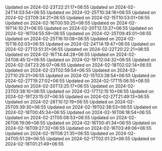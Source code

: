 
Updated on 2024-02-23T22:21:17+06:55
Updated on 2024-02-24T14:53:54+06:55
Updated on 2024-02-25T10:34:16+06:55
Updated on 2024-02-23T09:34:21+06:55
Updated on 2024-02-15T10:53:01+06:55
Updated on 2024-02-16T00:50:25+06:55
Updated on 2024-02-19T14:10:21+06:55
Updated on 2024-02-20T12:13:27+06:55
Updated on 2024-02-16T04:55:59+06:55
Updated on 2024-02-25T09:45:01+06:55
Updated on 2024-02-25T16:10:08+06:55
Updated on 2024-02-15T16:02:03+06:55
Updated on 2024-02-24T14:19:47+06:55
Updated on 2024-02-27T13:51:31+06:55
Updated on 2024-02-22T20:22:21+06:55
Updated on 2024-02-16T14:44:28+06:55
Updated on 2024-02-24T08:45:12+06:55
Updated on 2024-02-19T12:04:32+06:55
Updated on 2024-02-24T23:26:07+06:55
Updated on 2024-02-18T02:02:14+06:55
Updated on 2024-02-23T02:59:54+06:55
Updated on 2024-02-22T10:25:21+06:55
Updated on 2024-02-15T03:38:54+06:55
Updated on 2024-02-27T19:27:02+06:55
Updated on 2024-02-17T15:06:55+06:55
Updated on 2024-02-20T13:25:17+06:55
Updated on 2024-02-23T03:38:10+06:55
Updated on 2024-02-17T12:15:10+06:55
Updated on 2024-02-19T23:15:07+06:55
Updated on 2024-02-27T21:49:13+06:55
Updated on 2024-02-28T10:12:19+06:55
Updated on 2024-02-25T05:39:30+06:55
Updated on 2024-02-19T02:38:53+06:55
Updated on 2024-02-18T00:45:34+06:55
Updated on 2024-02-16T06:18:54+06:55
Updated on 2024-02-21T05:08:53+06:55
Updated on 2024-02-26T06:19:06+06:55
Updated on 2024-02-16T00:41:34+06:55
Updated on 2024-02-16T09:27:32+06:55
Updated on 2024-02-16T03:49:06+06:55
Updated on 2024-02-19T06:21:35+06:55
Updated on 2024-02-24T05:51:29+06:55
Updated on 2024-02-17T02:01:23+06:55
Updated on 2024-02-18T01:21:49+06:55